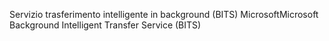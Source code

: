 <span data-ttu-id="ad198-101">Servizio trasferimento intelligente in background (BITS) Microsoft</span><span class="sxs-lookup"><span data-stu-id="ad198-101">Microsoft Background Intelligent Transfer Service (BITS)</span></span>